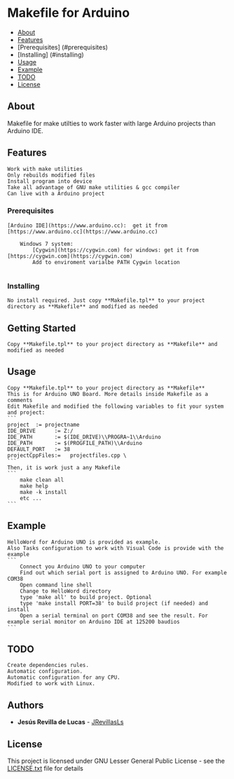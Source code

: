 # Makefile for Arduino
+ [About](#about)
+ [Features](#features)
+ [Prerequisites] (#prerequisites)
+ [Installing] (#installing)
+ [Usage](#usage)
+ [Example](#example)
+ [TODO](#todo)
+ [License](#license)

## About
Makefile for make utilties to work faster with large Arduino projects than Arduino IDE.

## Features

	Work with make utilities
	Only rebuilds modified files
	Install program into device
	Take all advantage of GNU make utilities & gcc compiler
	Can live with a Arduino project
	

### Prerequisites
	
	[Arduino IDE](https://www.arduino.cc):  get it from [https://www.arduino.cc](https://www.arduino.cc)

```
	Windows 7 system:
		[Cygwin](https://cygwin.com) for windows: get it from [https://cygwin.com](https://cygwin.com)
		Add to enviroment varialbe PATH Cygwin location
	
```

### Installing

	No install required. Just copy **Makefile.tpl** to your project directory as **Makefile** and modified as needed

## Getting Started
	
	Copy **Makefile.tpl** to your project directory as **Makefile** and modified as needed

## Usage
	Copy **Makefile.tpl** to your project directory as **Makefile** 
	This is for Arduino UNO Board. More details inside Makefile as a comments
	Edit Makefile and modified the following variables to fit your system and project:
	```
	project  := projectname
	IDE_DRIVE 	   := Z:/
	IDE_PATH 	   := $(IDE_DRIVE)\\PROGRA~1\\Arduino
	IDE_PATH 	   := $(PROGFILE_PATH)\\Arduino
	DEFAULT_PORT   := 38
	projectCppFiles:=	projectfiles.cpp \
	```
	Then, it is work just a any Makefile
	```
		make clean all 
		make help
		make -k install
		etc ... 
	```


## Example

	HelloWord for Arduino UNO is provided as example. 
	Also Tasks configuration to work with Visual Code is provide with the example
	```
		Connect you Arduino UNO to your computer
		Find out which serial port is assigned to Arduino UNO. For example COM38
		Open command line shell
		Change to HelloWord directory
		type 'make all' to build project. Optional
		type 'make install PORT=38' to build project (if needed) and install
		Open a serial terminal on port COM38 and see the result. For example serial monitor on Arduino IDE at 125200 baudios
	```	


## TODO

	Create dependencies rules.
	Automatic configuration.
	Automatic configuration for any CPU.
	Modified to work with Linux.

## Authors

* **Jesús Revilla de Lucas** -  [JRevillasLs](https://github.com/JRevillasLs)

## License

This project is licensed under GNU Lesser General Public License - see the [LICENSE.txt](LICENSE.txt) file for details

